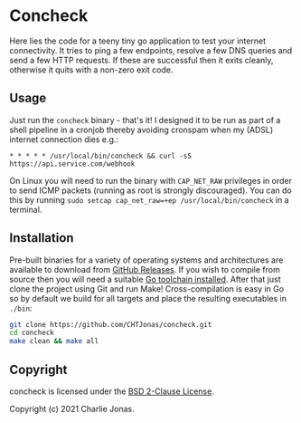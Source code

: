 # Concheck

Here lies the code for a teeny tiny go application to test your internet connectivity. It tries to ping a few endpoints, resolve a few DNS queries and send a few HTTP requests. If these are successful then it exits cleanly, otherwise it quits with a non-zero exit code.

## Usage

Just run the `concheck` binary - that's it! I designed it to be run as part of a shell pipeline in a cronjob thereby avoiding cronspam when my (ADSL) internet connection dies e.g.:

```* * * * * /usr/local/bin/concheck && curl -sS https://api.service.com/webhook```

On Linux you will need to run the binary with `CAP_NET_RAW` privileges in order to send ICMP packets (running as root is strongly discouraged). You can do this by running `sudo setcap cap_net_raw=+ep /usr/local/bin/concheck` in a terminal.

## Installation

Pre-built binaries for a variety of operating systems and architectures are available to download from [GitHub Releases](https://github.com/CHTJonas/concheck/releases). If you wish to compile from source then you will need a suitable [Go toolchain installed](https://golang.org/doc/install). After that just clone the project using Git and run Make! Cross-compilation is easy in Go so by default we build for all targets and place the resulting executables in `./bin`:

```bash
git clone https://github.com/CHTJonas/concheck.git
cd concheck
make clean && make all
```

## Copyright

concheck is licensed under the [BSD 2-Clause License](https://opensource.org/licenses/BSD-2-Clause).

Copyright (c) 2021 Charlie Jonas.
